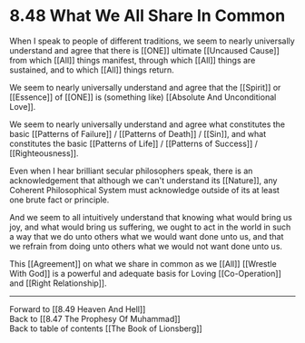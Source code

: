 # 8.48 What We All Share In Common

When I speak to people of different traditions, we seem to nearly universally understand and agree that there is [[ONE]] ultimate [[Uncaused Cause]] from which [[All]] things manifest, through which [[All]] things are sustained, and to which [[All]] things return. 

We seem to nearly universally understand and agree that the [[Spirit]] or [[Essence]] of [[ONE]] is (something like) [[Absolute And Unconditional Love]].  

We seem to nearly universally understand and agree what constitutes the basic [[Patterns of Failure]] / [[Patterns of Death]] / [[Sin]], and what constitutes the basic [[Patterns of Life]] / [[Patterns of Success]] / [[Righteousness]]. 

Even when I hear brilliant secular philosophers speak, there is an acknowledgement that although we can't understand its [[Nature]], any Coherent Philosophical System must acknowledge outside of its at least one brute fact or principle. 

And we seem to all intuitively understand that knowing what would bring us joy, and what would bring us suffering, we ought to act in the world in such a way that we do unto others what we would want done unto us, and that we refrain from doing unto others what we would not want done unto us. 

This [[Agreement]] on what we share in common as we [[All]] [[Wrestle With God]] is a powerful and adequate basis for Loving [[Co-Operation]] and [[Right Relationship]].
___

Forward to [[8.49 Heaven And Hell]]       
Back to [[8.47 The Prophesy Of Muhammad]]  
Back to table of contents [[The Book of Lionsberg]]  

